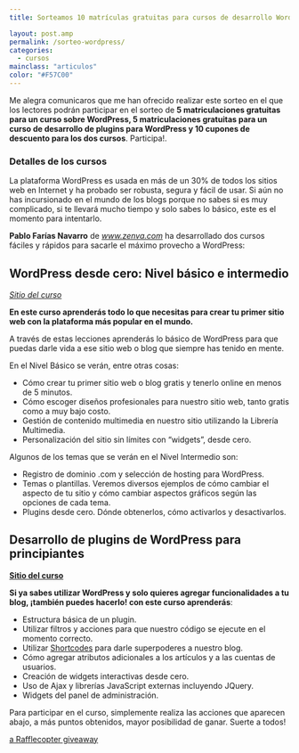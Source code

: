 ```yaml
---
title: Sorteamos 10 matrículas gratuitas para cursos de desarrollo WordPress y cupones de descuento

layout: post.amp
permalink: /sorteo-wordpress/
categories:
  - cursos
mainclass: "articulos"
color: "#F57C00"
---
```

Me alegra comunicaros que me han ofrecido realizar este sorteo en el que los lectores podrán participar en el sorteo de **5 matriculaciones gratuitas para un curso sobre WordPress, 5 matriculaciones gratuitas para un curso de desarrollo de plugins para WordPress y 10 cupones de descuento para los dos cursos**. Participa!.

<!--ad-->

### Detalles de los cursos

La plataforma WordPress es usada en más de un 30% de todos los sitios web en Internet y ha probado ser robusta, segura y fácil de usar. Si aún no has incursionado en el mundo de los blogs porque no sabes si es muy complicado, si te llevará mucho tiempo y solo sabes lo básico, este es el momento para intentarlo.

**Pablo Farías Navarro** de *www.zenva.com* ha desarrollado dos cursos fáciles y rápidos para sacarle el máximo provecho a WordPress:

## WordPress desde cero: Nivel básico e intermedio

<span class="embed-youtube" ></span>
*[Sitio del curso][1]*

**En este curso aprenderás todo lo que necesitas para crear tu primer sitio web con la plataforma más popular en el mundo.**

A través de estas lecciones aprenderás lo básico de WordPress para que puedas darle vida a ese sitio web o blog que siempre has tenido en mente.

En el Nivel Básico se verán, entre otras cosas:

  * Cómo crear tu primer sitio web o blog gratis y tenerlo online en menos de 5 minutos.
  * Cómo escoger diseños profesionales para nuestro sitio web, tanto gratis como a muy bajo costo.
  * Gestión de contenido multimedia en nuestro sitio utilizando la Librería Multimedia.
  * Personalización del sitio sin límites con &#8220;widgets&#8221;, desde cero.

Algunos de los temas que se verán en el Nivel Intermedio son:

  * Registro de dominio .com y selección de hosting para WordPress.
  * Temas o plantillas. Veremos diversos ejemplos de cómo cambiar el aspecto de tu sitio y cómo cambiar aspectos gráficos según las opciones de cada tema.
  * Plugins desde cero. Dónde obtenerlos, cómo activarlos y desactivarlos.

## Desarrollo de plugins de WordPress para principiantes

<span class="embed-youtube" ></span>
**[Sitio del curso][2]**

**Si ya sabes utilizar WordPress y solo quieres agregar funcionalidades a tu blog, ¡también puedes hacerlo! con este curso aprenderás**:

  * Estructura básica de un plugin.
  * Utilizar filtros y acciones para que nuestro código se ejecute en el momento correcto.
  * Utilizar [Shortcodes][3] para darle superpoderes a nuestro blog.
  * Cómo agregar atributos adicionales a los artículos y a las cuentas de usuarios.
  * Creación de widgets interactivas desde cero.
  * Uso de Ajax y librerías JavaScript externas incluyendo JQuery.
  * Widgets del panel de administración.

Para participar en el curso, simplemente realiza las acciones que aparecen abajo, a más puntos obtenidos, mayor posibilidad de ganar. Suerte a todos!

<div >
<a id="rc-0889541" class="rafl" href="http://www.rafflecopter.com/rafl/display/0889541/" rel="nofollow">a Rafflecopter giveaway</a><br />
</div>



 [1]: https://www.udemy.com/curso-basico-de-wordpress/ "Wordpress desde cero: Nivel básico e intermedio"
 [2]: https://www.udemy.com/plugins-de-wordpress/ "Desarrollo de Plugins para principiantes"
 [3]: https://elbauldelprogramador.com/como-crear-shortcodes-en-wordpress/ "Cómo crear shortcodes en WordPress que soporten parámetros"
